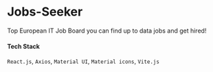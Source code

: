 # Jobs-Seeker
Top European IT Job Board you can find up to data jobs and get hired!

#### Tech Stack 
`React.js`, `Axios`, `Material UI`, `Material icons`, `Vite.js`
